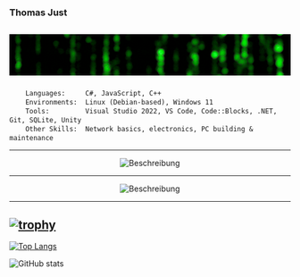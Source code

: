 ### Thomas Just
![Born in 1983 in Germany – now living under the Greek sun 🇬🇷  ](https://github.com/DRgreenT/DrGreenT/blob/master/banner_1.gif)
---
```plaintext
    Languages:     C#, JavaScript, C++
    Environments:  Linux (Debian-based), Windows 11
    Tools:         Visual Studio 2022, VS Code, Code::Blocks, .NET, Git, SQLite, Unity
    Other Skills:  Network basics, electronics, PC building & maintenance
```
---


<!--

[<img src='https://cdn.jsdelivr.net/npm/simple-icons@3.0.1/icons/github.svg' alt='github' height='40'>](https://github.com/DrGreenT)  [<img src='https://cdn.jsdelivr.net/npm/simple-icons@3.0.1/icons/linkedin.svg' alt='linkedin' height='40'>](https://www.linkedin.com/in/www.linkedin.com/in/thomas-just-5136772a5/)  [<img src='https://cdn.jsdelivr.net/npm/simple-icons@3.0.1/icons/soundcloud.svg' alt='soundcloud' height='40'>](https://soundcloud.com/thomasjust) 
[![Anurag's GitHub stats](https://github-readme-stats.vercel.app/api?username=DrGreenT&show_icons=true&count_private=true)](https://github.com/anuraghazra/github-readme-stats)
-->
<p align="center">
  <img src="(https://github-profile-trophy.vercel.app/?username=DrGreenT)](https://github.com/ryo-ma/github-profile-trophy)" alt="Beschreibung" width="400"/>
</p>

---

<p align="center">
  <img src="[https://github-profile-trophy.vercel.app/?username=DrGreenT](https://github-readme-stats.vercel.app/api/top-langs/?username=DrGreenT)" alt="Beschreibung" width="400"/>
</p>

---

[![trophy](https://github-profile-trophy.vercel.app/?username=DrGreenT)](https://github.com/ryo-ma/github-profile-trophy)
---
[![Top Langs](https://github-readme-stats.vercel.app/api/top-langs/?username=DrGreenT)](https://github.com/anuraghazra/github-readme-stats)


![GitHub stats](https://github-readme-stats.vercel.app/api?username=DrGreenT&show_icons=true&count_private=true)

<!--
![GitHub metrics](https://metrics.lecoq.io/DrGreenT)  

![GitHub streak stats](https://streak-stats.demolab.com/?user=DrGreenT)-->  
